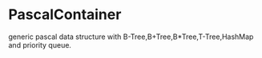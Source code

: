 # PascalContainer
generic pascal data structure with B-Tree,B+Tree,B*Tree,T-Tree,HashMap and priority queue.
